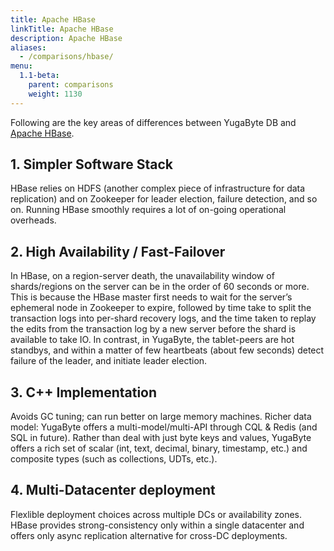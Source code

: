 ```yaml
---
title: Apache HBase
linkTitle: Apache HBase
description: Apache HBase
aliases:
  - /comparisons/hbase/
menu:
  1.1-beta:
    parent: comparisons
    weight: 1130
---
```


Following are the key areas of differences between YugaByte DB and [Apache HBase](http://hbase.apache.org/).

## 1. Simpler Software Stack

HBase relies on HDFS (another complex piece of infrastructure for data replication) and on Zookeeper for leader election, failure detection, and so on. Running HBase smoothly requires a lot of on-going operational overheads.

## 2. High Availability / Fast-Failover

In HBase, on a region-server death, the unavailability window of shards/regions
on the server can be in the order of 60 seconds or more. This is because the HBase master first
needs to wait for the server’s ephemeral node in Zookeeper to expire, followed by time take to split
the transaction logs into per-shard recovery logs, and the time taken to replay the edits from the
transaction log by a new server before the shard is available to take IO. In contrast, in YugaByte,
the tablet-peers are hot standbys, and within a matter of few heartbeats (about few seconds) detect
failure of the leader, and initiate leader election.

## 3. C++ Implementation

Avoids GC tuning; can run better on large memory machines.
Richer data model: YugaByte offers a multi-model/multi-API through CQL & Redis (and SQL in future).
Rather than deal with just byte keys and values, YugaByte offers a rich set of scalar (int, text,
decimal, binary, timestamp, etc.) and composite types (such as collections, UDTs, etc.).

## 4. Multi-Datacenter deployment

Flexlible deployment choices across multiple DCs or availability zones. HBase provides
strong-consistency only within a single datacenter and offers only async replication alternative for
cross-DC deployments.
